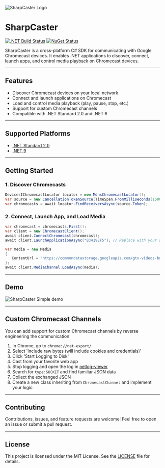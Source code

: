 ![SharpCaster Logo](https://raw.githubusercontent.com/Tapanila/SharpCaster/master/Assets/sharpcaster-logo-64x64.png)

# SharpCaster

[![.NET Build Status](https://github.com/Tapanila/SharpCaster/actions/workflows/dotnet.yml/badge.svg)](https://github.com/Tapanila/SharpCaster/actions/workflows/dotnet.yml)
[![NuGet Status](http://img.shields.io/nuget/v/SharpCaster.svg?style=flat)](https://www.nuget.org/packages/SharpCaster/)

SharpCaster is a cross-platform C# SDK for communicating with Google Chromecast devices. It enables .NET applications to discover, connect, launch apps, and control media playback on Chromecast devices.

---

## Features
- Discover Chromecast devices on your local network
- Connect and launch applications on Chromecast
- Load and control media playback (play, pause, stop, etc.)
- Support for custom Chromecast channels
- Compatible with .NET Standard 2.0 and .NET 9

---

## Supported Platforms
- [.NET Standard 2.0](https://docs.microsoft.com/en-us/dotnet/standard/net-standard?tabs=net-standard-2-0)
- [.NET 9](https://dotnet.microsoft.com/en-us/download/dotnet/9.0)

---

## Getting Started

### 1. Discover Chromecasts
 ```csharp
DevicesIChromecastLocator locator = new MdnsChromecastLocator();
var source = new CancellationTokenSource(TimeSpan.FromMilliseconds(1500));
var chromecasts = await locator.FindReceiversAsync(source.Token);
 ```
### 2. Connect, Launch App, and Load Media
 ```csharp
var chromecast = chromecasts.First();
var client = new ChromecastClient();
await client.ConnectChromecast(chromecast);
await client.LaunchApplicationAsync("B3419EF5"); // Replace with your app ID

var media = new Media
{
    ContentUrl = "https://commondatastorage.googleapis.com/gtv-videos-bucket/CastVideos/mp4/DesigningForGoogleCast.mp4"
};
await client.MediaChannel.LoadAsync(media);
```
---

## Demo

![SharpCaster Simple demo](https://raw.githubusercontent.com/tapanila/SharpCaster/master/Assets/SharpCaster.Simple.Demo.gif)

---

## Custom Chromecast Channels

You can add support for custom Chromecast channels by reverse engineering the communication:

1. In Chrome, go to `chrome://net-export/`
2. Select 'Include raw bytes (will include cookies and credentials)'
3. Click 'Start Logging to Disk'
4. Cast from your favorite web app
5. Stop logging and open the log in [netlog-viewer](https://netlog-viewer.appspot.com/)
6. Search for `type:SOCKET` and find familiar JSON data
7. Collect the exchanged JSON
8. Create a new class inheriting from `ChromecastChannel` and implement your logic

---

## Contributing
Contributions, issues, and feature requests are welcome! Feel free to open an issue or submit a pull request.

---

## License
This project is licensed under the MIT License. See the [LICENSE](LICENSE.txt) file for details.
